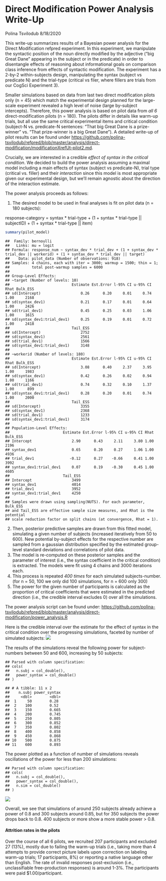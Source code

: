 Direct Modification Power Analysis Write-Up
================
Polina Tsvilodub
8/18/2020

This write-up summarizes results of a Bayesian power analysis for the
Direct Modification refpred experiment. In this experiment, we
manipulate the syntactic position of the noun directly modified by the
adjective (“big Great Dane” appearing in the subject or in the
predicate) in order to disentangle effects of reasoning about
informational goals on comparison class inference from effects of
syntactic modification. The experiment has a 2-by-2 within-subjects
design, manipulating the syntax (subject vs predicate N) and the
trial-type (critical vs filer, where fillers are trials from our CogSci
Experiment 3).

Smaller simulations based on data from last two direct modification
pilots only (n = 45) which match the experimental design planned for the
large-scale experiment revealed a high level of noise (large by-subject
intercepts). Therefore, this power analysis is based on pilot data from
*all 6* direct-modification pilots (n = 180). The pilots differ in
details like warm-up trials, but all use the same critical experimental
items and critical condition (subject-N vs. predicate-N sentences: “That
big Great Dane is a prize-winner” vs. “That prize-winner is a big Great
Dane”). A detailed write-up of pilot results can be found under
<https://github.com/polina-tsvilodub/refpred/blob/master/analysis/direct-modification/modificationXrefUt-pilot2.md>.

Crucially, we are interested in a credible *effect of syntax in the
critical condition*. We decided to build the power analysis assuming a
maximal model including a main effects of syntax (subject vs
predicate-N), trial type (critical vs. filler) and their *interaction*
since this model is most appropriate given our experimental design, but
we’ll remain agnostic about the direction of the interaction estimate.

The power analysis proceeds as follows:

1.  The desired model to be used in final analyses is fit on pilot data
    (n = 180 subjects):

response-category = syntax \* trial-type + (1 + syntax \* trial-type ||
subjectID) + (1 + syntax \* trial-type || item)

``` r
summary(pilot_model)
```

    ##  Family: bernoulli 
    ##   Links: mu = logit 
    ## Formula: response_num ~ syntax_dev * trial_dev + (1 + syntax_dev * trial_dev || workerid) + (1 + syntax_dev * trial_dev || target) 
    ##    Data: pilot_data (Number of observations: 918) 
    ## Samples: 4 chains, each with iter = 3000; warmup = 1500; thin = 1;
    ##          total post-warmup samples = 6000
    ## 
    ## Group-Level Effects: 
    ## ~target (Number of levels: 10) 
    ##                            Estimate Est.Error l-95% CI u-95% CI Rhat Bulk_ESS
    ## sd(Intercept)                  0.26      0.20     0.01     0.74 1.00     2168
    ## sd(syntax_dev1)                0.21      0.17     0.01     0.64 1.00     2426
    ## sd(trial_dev1)                 0.45      0.25     0.03     1.06 1.00     1615
    ## sd(syntax_dev1:trial_dev1)     0.25      0.19     0.01     0.72 1.00     2418
    ##                            Tail_ESS
    ## sd(Intercept)                  2752
    ## sd(syntax_dev1)                2561
    ## sd(trial_dev1)                 1566
    ## sd(syntax_dev1:trial_dev1)     3148
    ## 
    ## ~workerid (Number of levels: 180) 
    ##                            Estimate Est.Error l-95% CI u-95% CI Rhat Bulk_ESS
    ## sd(Intercept)                  3.08      0.40     2.37     3.95 1.00     1983
    ## sd(syntax_dev1)                0.42      0.26     0.02     0.94 1.00     1166
    ## sd(trial_dev1)                 0.74      0.32     0.10     1.37 1.00      899
    ## sd(syntax_dev1:trial_dev1)     0.28      0.20     0.01     0.74 1.00     2000
    ##                            Tail_ESS
    ## sd(Intercept)                  3355
    ## sd(syntax_dev1)                2368
    ## sd(trial_dev1)                 1233
    ## sd(syntax_dev1:trial_dev1)     3174
    ## 
    ## Population-Level Effects: 
    ##                        Estimate Est.Error l-95% CI u-95% CI Rhat Bulk_ESS
    ## Intercept                  2.90      0.43     2.11     3.80 1.00     2196
    ## syntax_dev1                0.65      0.20     0.27     1.06 1.00     4936
    ## trial_dev1                -0.12      0.27    -0.66     0.41 1.00     3992
    ## syntax_dev1:trial_dev1     0.07      0.19    -0.30     0.45 1.00     4605
    ##                        Tail_ESS
    ## Intercept                  3499
    ## syntax_dev1                4014
    ## trial_dev1                 3952
    ## syntax_dev1:trial_dev1     4250
    ## 
    ## Samples were drawn using sampling(NUTS). For each parameter, Bulk_ESS
    ## and Tail_ESS are effective sample size measures, and Rhat is the potential
    ## scale reduction factor on split chains (at convergence, Rhat = 1).

2.  Then, posterior predictive samples are drawn from this fitted model,
    simulating a given number of subjects (increased iteratively from 50
    to 600). New potential by-subject effects for the respective number
    are sampled from a gaussian distribution specified by the estimated
    group-level standard deviations and correlations of pilot data.
3.  The model is re-computed on these posterior samples and the
    parameter of interest (i.e., the syntax coefficient in the critical
    condition) is extracted. The models were fit using 4 chains and 3000
    iterations each.
4.  This process is repeated *400 times* for each simulated
    subjects-number. (for n = 50, 100 we only did 100 simulations, for n
    = 600 only 300)
5.  The power for the given number of participants is calculated as the
    proportion of critical coefficients that were estimated in the
    predicted direction (i.e., the credible interval excludes 0) over
    all the simulations.

The power analysis script can be found under:
<https://github.com/polina-tsvilodub/refpred/blob/master/analysis/direct-modification/power_analysis.R>

Here is the credible interval over the estimate for the effect of syntax
in the critical condition over the progressing simulations, faceted by
number of simulated subjects:
![](direct-modification_power_write-up_files/figure-gfm/unnamed-chunk-3-1.png)<!-- -->

The results of the simulations reveal the following power for
subject-numbers between 50 and 600, increasing by 50 subjects:

    ## Parsed with column specification:
    ## cols(
    ##   n.subj = col_double(),
    ##   power_syntax = col_double()
    ## )

    ## # A tibble: 11 x 2
    ##    n.subj power_syntax
    ##     <dbl>        <dbl>
    ##  1     50        0.28 
    ##  2    100        0.52 
    ##  3    150        0.665
    ##  4    200        0.745
    ##  5    250        0.805
    ##  6    300        0.852
    ##  7    350        0.802
    ##  8    400        0.858
    ##  9    450        0.868
    ## 10    500        0.875
    ## 11    600        0.893

The power plotted as a function of number of simulations reveals
oscillations of the power for less than 200 simulations:

    ## Parsed with column specification:
    ## cols(
    ##   n.subj = col_double(),
    ##   power_syntax = col_double(),
    ##   n.sim = col_double()
    ## )

![](direct-modification_power_write-up_files/figure-gfm/unnamed-chunk-5-1.png)<!-- -->

Overall, we see that simulations of around 250 subjects already achieve
a power of 0.8 and 300 subjects around 0.85, but for 350 subjects the
power drops back to 0.8. 400 subjects or more show a more stable power
\> 0.8.

#### Attrition rates in the pilots

Over the course of all 6 pilots, we recruited 207 participants and
excluded 27 (13%), mostly due to failing the warm-up trials (i.e.,
taking more than 4 attempts to provide correct picture labels upon
correction on labeling warm-up trials; 17 participants, 8%) or reporting
a native language other than English. The rate of invalid responses
post-exclusion (i.e., unclassifiable free-production responses) is
around 1-3%. The participants were paid $1.00/participant.
